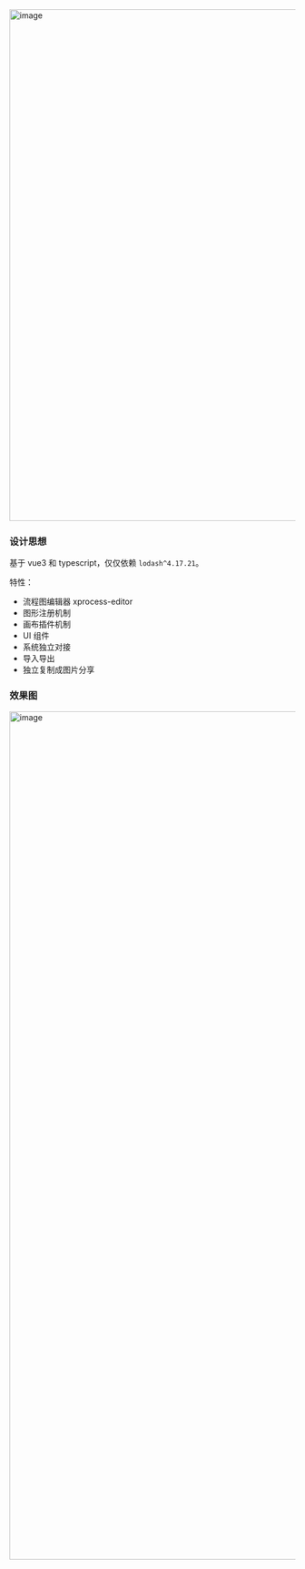 <img width="900" alt="image" src="https://user-images.githubusercontent.com/9743418/179227718-81876ae1-080c-4b73-95c1-1513ec13e211.png">

### 设计思想

基于 vue3 和 typescript，仅仅依赖 `lodash^4.17.21`。

特性：

- 流程图编辑器 xprocess-editor
- 图形注册机制
- 画布插件机制
- UI 组件
- 系统独立对接
- 导入导出
- 独立复制成图片分享

### 效果图

<img width="1492" alt="image" src="https://user-images.githubusercontent.com/9743418/179229876-020d3c8d-0a1d-45db-86bc-309e7f99dea0.png">



